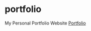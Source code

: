 # portfolio
My Personal Portfolio Website
[Portfolio](https://nishant0073.github.io/portfolio/index.html)
